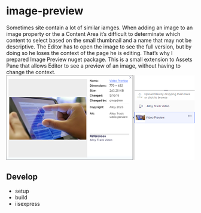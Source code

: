 # image-preview
Sometimes site contain a lot of similar iamges. When adding an image to an image property or the a Content Area it’s difficult to determinate which content to select based on the small thumbnail and a name that may not be descriptive. The Editor has to open the image to see the full version, but by doing so he loses the context of the page he is editing. That’s why I prepared Image Preview nuget package. This is a small extension to Assets Pane that allows Editor to see a preview of an image, without having to change the context.
![Image preview extension overview](/assets/image_preview.png "Image preview extension overview")
## Develop

* setup 
* build
* iisexpress
